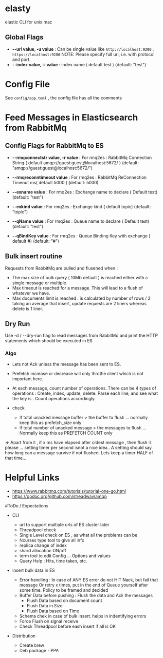 # elasty
elastic CLI for unix mac

## Global Flags
 - **--url value, -u value** : Can be single value like `http://localhost:9200` , `https://localhost:9200` NOTE: Please specify full uri, i.e. with protocol and port.
 - **--index value, -i value** : index name ( default test ) (default: "test")

# Config File
See `config/app.toml` , the config file has all the comments


# Feed Messages in Elasticsearch from RabbitMq

## Config Flags for RabbitMq to ES
 - **--rmqconnectstr value, -r value** : For rmq2es : RabbitMq Connection String ( default amqp://guest:guest@localhost:5672/ ) (default: "amqp://guest:guest@localhost:5672/")

 - **--rmqreconntimeout value** : For rmq2es : RabbitMq ReConnection Timeout ms( default 5000 ) (default: 5000)

 - **--exname value** : For rmq2es : Exchange name to declare ( Default test) (default: "test")

 - **--exkind value** : For rmq2es : Exchange kind ( default topic) (default: "topic")

 - **--qName value** : For rmq2es : Queue name to declare ( Default test) (default: "test")

 - **--qBindKey value** : For rmq2es : Queue Binding Key with exchange ( default #) (default: "#")

## Bulk insert routine
Requests from RabbitMq are pulled and flusehed when :
 - The max size of bulk query ( 10Mb default ) is reached either with a single message or multiple.
 - Max timeout is reached for a message. This will lead to a flush of whatever we have.
 - Max documents limit is reached : is calculated by number of rows / 2 taking an average that insert, update requests are 2 liners whereas delete is 1 liner. 

## Dry Run
Use -d / --dry-run flag to read messages from RabbitMq and print the HTTP statements which should be executed in ES

### Algo
- Lets not Ack unless the message has been sent to ES.
- Prefetch increase or decrease will only throttle client which is not important here.

- At each message, count number of operations. There can be 4 types of operations : Create, index, update, delete. Parse each line, and see what the key is . Count operations accordingly.
- check
    - If total unacked message buffer > the buffer to flush ... normally keep this as prefetch_size only
    - If total number of unacked message > the messages to flush ... Normally keep this as PREFETCH COUNT only

=> Apart from it , if x ms have elapsed after oldest message , then flush it please ... setting timer per second isnot a nice idea.. 
A setting should say how long can a message survive if not flushed. Lets keep a timer HALF of that time...


# Helpful Links
 - https://www.rabbitmq.com/tutorials/tutorial-one-go.html
 - https://godoc.org/github.com/streadway/amqp

#ToDo / Expectations

 - CLI
     + url to support multiple urls of ES cluster later
     + Threadpool check
     + Single Level check on ES , as what all the problems can be
     + Ncurses type tool to give all info
     + replica change of index
     + shard allocation ON/off
     + term tool to edit Config ... Options and values
     + Query Help : Hits, time taken, etc.

 - Insert bulk data in ES
     + Error handling : In case of ANY ES error do not HIT Nack, but fail that message Or retry x times, put in the end of Queue yourself after some time. Policy to be framed and decided
     + Buffer Data before pushing : Flush the data and Ack the messages
        + Flush Data based on document count
        + Flush Data in Size
        + Flush Data based on Time
     + Schema chek in case of bulk insert. helps in indentifying errors
     + Force Flush on signal receive
     + Check Threadpool before eash insert if all is OK 

 - Distribution
     + Create brew
     + Deb package - PPA

